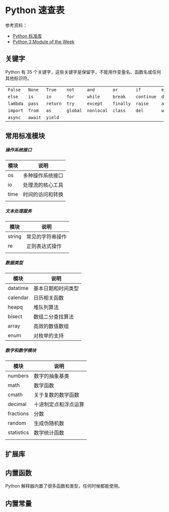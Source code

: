# Python 速查表

参考资料：
- [Python 标准库](https://docs.python.org/zh-cn/3/library/index.html)
- [Python 3 Module of the Week](https://pymotw.com/3/index.html)

## 关键字

Python 有 35 个关键字，这些关键字是保留字，不能用作变量名、函数名或任何其他标识符。

|          |         |          |          |            |           |            |          |
| -------- | ------- | -------- | -------- | ---------- | --------- | ---------- | -------- |
| `False`  | `None`  | `True`   | `not`    | `and`      | `or`      | `if`       | `elif`   |
| `else`   | `is`    | `in`     | `for`    | `while`    | `break`   | `continue` | `def`    |
| `lambda` | `pass`  | `return` | `try`    | `except`   | `finally` | `raise`    | `assert` |
| `import` | `from`  | `as`     | `global` | `nonlocal` | `class`   | `del`      | `with`   |
| `async`  | `await` | `yield`  |          |            |           |            |          |

## 常用标准模块

##### 操作系统接口

| 模块 | 说明             |
| ---- | ---------------- |
| os   | 多种操作系统接口 |
| io   | 处理流的核心工具 |
| time | 时间的访问和转换 |
|      |                  |


##### 文本处理服务

| 模块   | 说明             |
| ------ | ---------------- |
| string | 常见的字符串操作 |
| re     | 正则表达式操作   |
|        |                  |

##### 数据类型

| 模块     | 说明               |
| -------- | ------------------ |
| datatime | 基本日期和时间类型 |
| calendar | 日历相关函数       |
| heapq    | 堆队列算法         |
| bisect   | 数组二分查找算法   |
| array    | 高效的数值数组     |
| enum     | 对枚举的支持       |

##### 数字和数学模块

| 模块       | 说明                 |
| ---------- | -------------------- |
| numbers    | 数字的抽象基类       |
| math       | 数学函数             |
| cmath      | 关于复数的数学函数   |
| decimal    | 十进制定点和浮点运算 |
| fractions  | 分数                 |
| random     | 生成伪随机数         |
| statistics | 数学统计函数         |
|            |                      |


## 扩展库


## 内置函数

Python 解释器内置了很多函数和类型，任何时候都能使用。

## 内置常量


